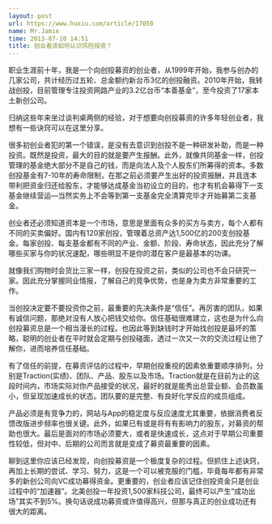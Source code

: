 ```yaml
---
layout: post
url: https://www.huxiu.com/article/17050
name: Mr.Jamie
time: 2013-07-10 14:51
title: 创业者该如何认识风险投资？
---
```

职业生涯前十年，我是一个向创投募资的创业者，从1999年开始，我参与创办的几家公司，共计经历过五轮、总金额约新台币3亿的创投融资。2010年开始，我转战创投，目前管理专注投资网路产业的3.2亿台币“本善基金”，至今投资了17家本土新创公司。

归纳这些年来坐过谈判桌两侧的经验，对于想要向创投募资的许多年轻创业者，我想有一些诀窍可以在这里分享。

很多初创业者犯的第一个错误，是没有去意识到创投不是一种研发补助，而是一种投资。既然是投资，最大的目的就是要产生报酬。此外，就像共同基金一样，创投管理的基金绝大部分不是自己的钱，而是向法人及个人股东们所筹得的资本。多数创投基金有7-10年的寿命限制，在那之前必须要产生出好的投资报酬，并且连本带利把资金归还给股东，才能够达成基金当初设立的目的，也才有机会募得下一支基金继续营运—当然实务上不会等到第一支基金完全清算完毕才开始募第二支基金。

创业者还必须知道资本是一个市场，意思是里面有众多的买方与卖方，每个人都有不同的买卖偏好。国内有120家创投，管理着总资产达1,500亿的200支创投基金。每家创投、每支基金都有不同的产业、金额、阶段、寿命状态，因此充分了解哪些买家与你的状况速配，哪些明显不是你的潜在客户是最基本的功课。

就像我们购物时会货比三家一样，创投在投资之前，类似的公司也不会只研究一家。因此充分掌握同业情报，了解自己的竞争优势，也是身为卖方非常重要的工作。

当创投决定要不要投资你之前，最重要的先决条件是“信任”。再厉害的团队，如果有诚信问题，那绝对没有人放心把钱交给你。信任基础很难建立，这也是为什么向创投募资总是一个相当漫长的过程。也因此等到缺钱时才开始找创投是最坏的策略，聪明的创业者在平时就会定期与创投碰面，透过一次又一次的交流过程让他了解你，进而培养信任基础。

有了信任的前提，在募资评估的过程中，早期创投重视的因素依重要顺序排列，分别是Traction(实绩)、团队、产品、股东以及市场。Traction就是在目前为止的这段时间内，市场实际对你产品接受的状况，最好的就是能秀出总营业额、会员数虽小，但呈现加速成长的状态。团队要的是完整、有良好化学反应的成员组成。

产品必须是有竞争力的，网站与App的稳定度与反应速度尤其重要，依据消费者反馈改版进步频率也很关键。此外，如果已有或是将有有影响力的股东，对募资的帮助也很大。最后是面对的市场必须要大，或者是快速成长，这点对于早期公司重要性较低，但对中、后期的公司而言就是变成了募资最重要的因素。

聊到这里你应该已经发现，向创投募资是一个极度复杂的过程。但抓住上述诀窍，再加上长期的尝试、学习、努力，这是一个可以被克服的门槛，毕竟每年都有非常多的新创公司向VC成功募得资金。更重要的，创业者应该记住创投资金只是创业过程中的“加速器”。北美创投一年投资1,500家科技公司，最终可以产生“成功出场”其实不到5%。换句话说成功募资或许值得高兴，但那与真正的创业成功还有很大的距离。

